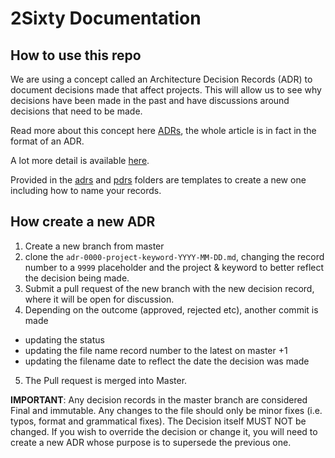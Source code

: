 # 2Sixty Documentation

## How to use this repo

We are using a concept called an Architecture Decision Records (ADR) to document decisions made that affect projects. This
will allow us to see why decisions have been made in the past and have discussions around decisions that need to be made.

Read more about this concept here [ADRs](http://thinkrelevance.com/blog/2011/11/15/documenting-architecture-decisions), the whole
article is in fact in the format of an ADR.

A lot more detail is available [here](https://github.com/joelparkerhenderson/architecture_decision_record).

Provided in the [adrs](./adr) and [pdrs](./pdr) folders are templates to create a new one including how to name your records.

## How create a new ADR
1. Create a new branch from master
2. clone the `adr-0000-project-keyword-YYYY-MM-DD.md`, changing the record number to a `9999` placeholder and the project & keyword to better reflect the decision being made. 
3. Submit a pull request of the new branch with the new decision record, where it will be open for discussion.
4. Depending on the outcome (approved, rejected etc), another commit is made 
  - updating the status
  - updating the file name record number to the latest on master +1
  - updating the filename date to reflect the date the decision was made
5. The Pull request is merged into Master.


**IMPORTANT**: Any decision records in the master branch are considered Final and immutable. Any changes to the file should only be minor fixes (i.e. typos, format and grammatical fixes). The Decision itself MUST NOT be changed. If you wish to override the decision or change it, you will need to create a new ADR whose purpose is to supersede the previous one.
